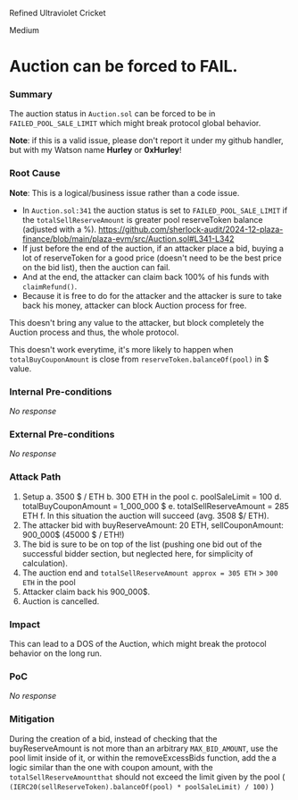 Refined Ultraviolet Cricket

Medium

# Auction can be forced to FAIL.

### Summary

The auction status in `Auction.sol` can be forced to be in `FAILED_POOL_SALE_LIMIT` which might break protocol global behavior.

**Note**: if this is a valid issue, please don't report it under my github handler, but with my Watson name **Hurley** or **0xHurley**!

### Root Cause

**Note**: This is a logical/business issue rather than a code issue.

- In `Auction.sol:341` the auction status is set to `FAILED_POOL_SALE_LIMIT` if the `totalSellReserveAmount` is greater pool reserveToken balance (adjusted with a %).
https://github.com/sherlock-audit/2024-12-plaza-finance/blob/main/plaza-evm/src/Auction.sol#L341-L342
- If just before the end of the auction, if an attacker place a bid, buying a lot of reserveToken for a good price (doesn't need to be the best price on the bid list), then the auction can fail.
- And at the end, the attacker can claim back 100% of his funds with `claimRefund()`. 
- Because it is free to do for the attacker and the attacker is sure to take back his money, attacker can block Auction process for free.

This doesn't bring any value to the attacker, but block completely the Auction process and thus, the whole protocol.

This doesn't work everytime, it's more likely to happen when `totalBuyCouponAmount` is close from `reserveToken.balanceOf(pool)` in $ value.

### Internal Pre-conditions

_No response_

### External Pre-conditions

_No response_

### Attack Path

1. Setup
  a. 3500 $ / ETH
  b. 300 ETH in the pool
  c. poolSaleLimit = 100
  d. totalBuyCouponAmount = 1_000_000 $
  e. totalSellReserveAmount = 285 ETH
  f. In this situation the auction will succeed (avg. 3508 $/ ETH).
2. The attacker bid with buyReserveAmount: 20 ETH, sellCouponAmount: 900_000$ (45000 $ / ETH!) 
3. The bid is sure to be on top of the list (pushing one bid out of the successful bidder section, but neglected here, for simplicity of calculation).
4. The auction end and `totalSellReserveAmount approx = 305 ETH` > `300 ETH` in the pool
5. Attacker claim back his 900_000$. 
6. Auction is cancelled. 

### Impact

This can lead to a DOS of the Auction, which might break the protocol behavior on the long run.

### PoC

_No response_

### Mitigation

During the creation of a bid, instead of checking that the buyReserveAmount is not more than an arbitrary `MAX_BID_AMOUNT`, use the pool limit inside of it, or within the removeExcessBids function, add the a logic similar than the one with coupon amount, with the `totalSellReserveAmountthat` should not exceed the limit given by the pool ( `(IERC20(sellReserveToken).balanceOf(pool) * poolSaleLimit) / 100)` )